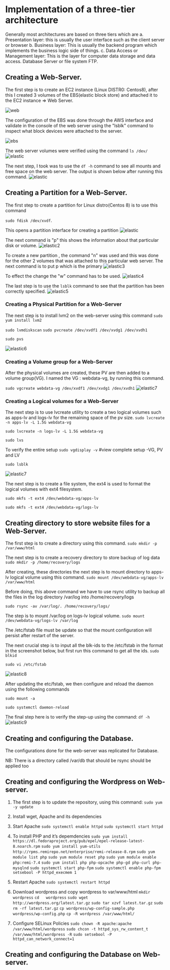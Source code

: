 # Implementation of a three-tier architecture 
Generally most architectures are based on three tiers which are
a. Presentation layer: this is usually the user interface such as the client server or browser
b. Business layer: This is usually the backend program which implements the business logic side of things.
c. Data Access or Management layer: This is the layer for computer data storage and data access. Database Server or file system FTP.


## Creating a Web-Server.
The first step is to create an EC2 instance (Linux DISTR0: Centos8), after this I created 3 volumes of the EBS(elastic block store) and attached it to the EC2 instance => Web Server. 

![web](./images/block.png)

The configuration of the EBS was done through the AWS interface and validate in the console of the web server using the "lsblk" command to inspect what block devices were attached to the server.

![ebs](./images/ebs_blk.png)

The web server volumes were verified using the command `ls /dev/`
![elastic](./images/blks.png)

The next step, I took was to use the `df -h` command to see all mounts and free space on the web server. The output is shown below after running this command.
![elastic](./images/disk.png)


## Creating a Partition for a Web-Server.

The first step to create a partition for Linux distro(Centos 8) is to use this command 

`sudo fdisk /dev/xvdf`. 

This opens a partition interface for creating a partition
![elastic](./images/part_inf.png)

The next command is "p" this shows the information about that particular disk or volume.
![elastic2](./images/part.png)

To create a new partition , the command "n" was used and this was done for the other 2 volumes that was attached to this particular web server.
The next command is to put p which is the primary
![elastic3](./images/create_new_volume.png)

To effect the change the "w" command has to be used. 
![elastic4](./images/complete.png)

The last step is to use the `lsblk` command to see that the partition has been correctly specified. 
![elastic5](./images/partitioncomplete.png)


### Creating a Physical Partition for a Web-Server
The next step is to install lvm2 on the web-server using this command
`sudo yum install lvm2` 

`sudo lvmdiskscan` 
`sudo pvcreate /dev/xvdf1 /dev/xvdg1 /dev/xvdh1`

`sudo pvs`

![elastic6](./images/pvc_created.png)


### Creating a Volume group for a Web-Server

After the physical volumes are created, these PV are then added to a volume group(VG). I named the VG : webdata-vg, by running this command.

`sudo vgcreate webdata-vg /dev/xvdf1 /dev/xvdg1 /dev/xvdh1`
![elastic7](./images/vgs.png)


### Creating a Logical volumes for a Web-Server

The next step is to use lvcreate utility to create a two logical volumes such as apps-lv and logs-lv for the remaining space of the pv size.
`sudo lvcreate -n apps-lv -L 1.5G webdata-vg`


`sudo lvcreate -n logs-lv -L 1.5G webdata-vg`

`sudo lvs`

To verify the entire setup
`sudo vgdisplay -v` #view complete setup -VG, PV and LV

`sudo lsblk`

![elastic7](./images/lv-complete.png)


The next step is to create a file system, the ext4 is used to format the logical volumes with ext4 filesystem.

`sudo mkfs -t ext4 /dev/webdata-vg/apps-lv`

`sudo mkfs -t ext4 /dev/webdata-vg/logs-lv`


## Creating directory to store website files for a Web-Server.

The first step is to create a directory using this command.
`sudo mkdir -p /var/www/html`

The next step is to create a recovery directory to store backup of log data
`sudo mkdir -p /home/recovery/logs`

After creating, these directories the next step is to mount directory to apps-lv logical volume using this command.
`sudo mount /dev/webdata-vg/apps-lv /var/www/html`

Before doing, this above command we have to use rsync utility to backup all the files in the log directory /var/log into /home/recovery/logs 

`sudo rsync -av /var/log/. /home/recovery/logs/`

The step is to mount /var/log on logs-lv logical volume. 
`sudo mount /dev/webdata-vg/logs-lv /var/log`

The /etc/fstab file must be update so that the mount configuration will persist after restart of the server.

The next crucial step is to input all the blk-ids to the /etc/fstab in the format in the screenshot below, but first run this command to get all the ids. 
`sudo blkid`

`sudo vi /etc/fstab`

![elastic8](./images/fstab.png)

After updating the etc/fstab, we then configure and reload the daemon using the following commands

`sudo mount -a`

`sudo systemctl daemon-reload`

The final step here is to verify the step-up using the command: `df -h`
![elastic9](./images/setup-complete.png)



## Creating and configuring the Database.
The configurations done for the web-server was replicated for Database.

NB: There is a directory called /var/db that should be rsync should be applied too


## Creating and configuring the Wordpress on Web-server.
1. The first step is to update the repository, using this command:
`sudo yum -y update`

2. Install wget, Apache and its dependencies

3. Start Apache
`sudo systemctl enable httpd`
`sudo systemctl start httpd`

4. To install PHP and it’s depemdencies
`sudo yum install https://dl.fedoraproject.org/pub/epel/epel-release-latest-8.noarch.rpm`
`sudo yum install yum-utils http://rpms.remirepo.net/enterprise/remi-release-8.rpm`
`sudo yum module list php`
`sudo yum module reset php`
`sudo yum module enable php:remi-7.4`
`sudo yum install php php-opcache php-gd php-curl php-mysqlnd`
`sudo systemctl start php-fpm`
`sudo systemctl enable php-fpm`
`setsebool -P httpd_execmem 1`

5. Restart Apache
`sudo systemctl restart httpd`

6. Download wordpress and copy wordpress to var/www/html
`mkdir wordpress`
`cd   wordpress`
`sudo wget http://wordpress.org/latest.tar.gz`
`sudo tar xzvf latest.tar.gz`
`sudo rm -rf latest.tar.gz`
`cp wordpress/wp-config-sample.php wordpress/wp-config.php`
`cp -R wordpress /var/www/html/`


7. Configure SELinux Policies
`sudo chown -R apache:apache /var/www/html/wordpress`
`sudo chcon -t httpd_sys_rw_content_t /var/www/html/wordpress -R`
`sudo setsebool -P httpd_can_network_connect=1`

## Creating and configuring the Database on Web-server.





